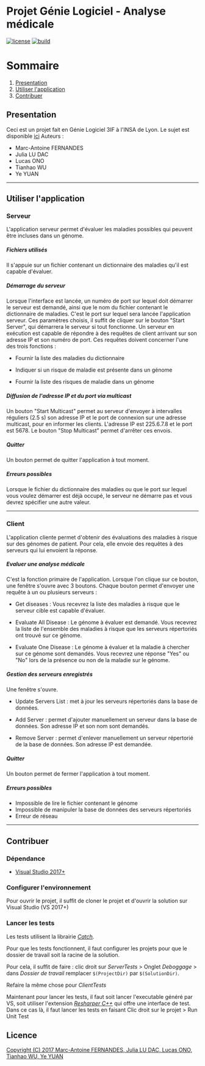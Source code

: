 # Projet Génie Logiciel - Analyse médicale

[![license](https://img.shields.io/github/license/Embraser01/INSA-GL-Analyse-medicale.svg)](./LICENSE.md)
[![build](https://api.travis-ci.org/Embraser01/INSA-GL-Analyse-medicale.svg?branch=prod)](https://travis-ci.org/Embraser01/INSA-GL-Analyse-medicale)

# Sommaire
1. [Presentation](#presentation)
2. [Utiliser l'application](#utiliser-lapplication)
3. [Contribuer](#contribuer)


## Presentation
  Ceci est un projet fait en Génie Logiciel 3IF à l'INSA de Lyon. Le sujet est disponible [ici](docs/sujet.pdf)
  Auteurs :
*    Marc-Antoine FERNANDES
*    Julia LU DAC
*    Lucas ONO
*    Tianhao WU
*    Ye YUAN

-------------------------------------------------------------------------------

## Utiliser l'application

### Serveur

L'application serveur permet d'évaluer les maladies possibles qui peuvent être incluses dans un génome. 

##### Fichiers utilisés

Il s'appuie sur un fichier contenant un dictionnaire des maladies qu'il est capable d'évaluer. 

##### Démarrage du serveur

Lorsque l'interface est lancée, un numéro de port sur lequel doit démarrer le serveur est demandé, 
ainsi que le nom du fichier contenant le dictionnaire de maladies. C'est le port sur lequel sera lancée l'application serveur. 
Ces paramètres choisis, il suffit de cliquer sur le bouton "Start Server", qui démarrera le serveur si tout fonctionne.
Un serveur en exécution est capable de répondre à des requêtes de client arrivant sur son adresse IP et son numéro de port. 
Ces requêtes doivent concerner l'une des trois fonctions : 

* Fournir la liste des maladies du dictionnaire

* Indiquer si un risque de maladie est présente dans un génome

* Fournir la liste des risques de maladie dans un génome


##### Diffusion de l'adresse IP et du port via multicast

Un bouton "Start Multicast" permet au serveur d'envoyer à intervalles réguliers (2.5 s) son adresse IP et
le port de connexion sur une adresse multicast, pour en informer les clients. L'adresse IP est 225.6.7.8 et le port est 5678.
Le bouton "Stop Multicast" permet d'arrêter ces envois.


##### Quitter
Un bouton permet de quitter l'application à tout moment.


##### Erreurs possibles 
Lorsque le fichier du dictionnaire des maladies ou que le port sur lequel vous voulez démarrer est déjà occupé, le serveur ne démarre pas 
et vous devrez spécifier une autre valeur.


--------

### Client

L'application cliente permet d'obtenir des évaluations des maladies à risque sur des génomes de patient.
Pour cela, elle envoie des requêtes à des serveurs qui lui envoient la réponse.


##### Evaluer une analyse médicale


C'est la fonction primaire de l'application. Lorsque l'on clique sur ce bouton, une fenêtre s'ouvre avec 3 boutons. Chaque bouton permet d'envoyer une requête à un ou plusieurs serveurs :

* Get diseases : Vous recevrez la liste des maladies à risque que le serveur cible est capable d'évaluer.

* Evaluate All Disease : Le génome à évaluer est demandé. Vous recevrez la liste de l'ensemble des 
maladies à risque que les serveurs répertoriés ont trouvé sur ce génome.

* Evaluate One Disease : Le génome à évaluer et la maladie à chercher sur ce génome sont demandés. 
Vous recevrez une réponse "Yes" ou "No" lors de la présence ou non de la maladie sur le génome.

##### Gestion des serveurs enregistrés
Une fenêtre s'ouvre. 
* Update Servers List : met à jour les serveurs répertoriés dans la base de données. 

* Add Server : permet d'ajouter manuellement un serveur dans la base de données. 
Son adresse IP et son nom sont demandés. 

* Remove Server : permet d'enlever manuellement un serveur répertorié de la base de données. 
Son adresse IP est demandée. 


##### Quitter
Un bouton permet de fermer l'application à tout moment.

##### Erreurs possibles 
* Impossible de lire le fichier contenant le génome
* Impossible de manipuler la base de données des serveurs répertoriés
* Erreur de réseau 


-------------------------------------------------------------------------------

## Contribuer

### Dépendance

* [Visual Studio 2017+](https://www.visualstudio.com/)

### Configurer l'environnement

Pour ouvrir le projet, il suffit de cloner 
le projet et d'ouvrir la solution sur Visual Studio (VS 2017+)


### Lancer les tests

Les tests utilisent la librairie [_Catch_](https://github.com/philsquared/Catch).


Pour que les tests fonctionnent, il faut configurer les projets pour 
que le dossier de travail soit la racine de la solution. 

Pour cela, il suffit de faire : clic droit sur _ServerTests_ > Onglet
_Deboggage_ > dans _Dossier de travail_ remplacer `$(ProjectDir)` par `$(SolutionDir)`.

Refaire la même chose pour _ClientTests_

Maintenant pour lancer les tests, il faut soit lancer l'executable généré par VS,
soit utiliser l'extension [_Resharper C++_](https://www.jetbrains.com/resharper-cpp/) 
qui offre une interface de test. Dans ce cas là, il faut lancer les tests en faisant 
Clic droit sur le projet > Run Unit Test


## Licence

[Copyright (C) 2017  Marc-Antoine FERNANDES, 
Julia LU DAC, Lucas ONO, Tianhao WU, Ye YUAN](./LICENSE.md)
